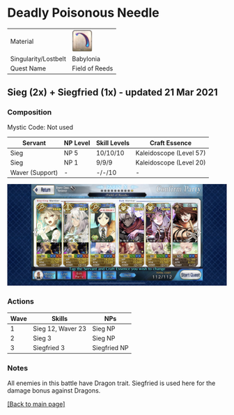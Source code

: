 # Deadly Poisonous Needle

<table>
	<tr>
		<td>Material</td>
		<td>
			<img src="../icons/Deadly Poisonous Needle.png" height="50px"/>
		</td>
	</tr>
	<tr>
		<td>Singularity/Lostbelt</td>
		<td>Babylonia</td>
	</tr>
	<tr>
		<td>Quest Name</td>
		<td>Field of Reeds</td>
	</tr>
</table>


## Sieg (2x) + Siegfried (1x) - updated 21 Mar 2021

### Composition

Mystic Code: Not used

| Servant         | NP Level | Skill Levels | Craft Essence           |
| --------------- | -------- | ------------ | ----------------------- |
| Sieg            | NP 5     | 10/10/10     | Kaleidoscope (Level 57) |
| Sieg            | NP 1     | 9/9/9        | Kaleidoscope (Level 20) |
| Waver (Support) | -        | -/-/10       | -                       |

<img src="../comps/field of reeds.jpeg"/>

### Actions

| Wave | Skills            | NPs          |
| ---- | ----------------- | ------------ |
| 1    | Sieg 12, Waver 23 | Sieg NP      |
| 2    | Sieg 3            | Sieg NP      |
| 3    | Siegfried 3       | Siegfried NP |

### Notes

All enemies in this battle have Dragon trait. Siegfried is used here for the damage bonus against Dragons.

[[Back to main page]](../main.md)